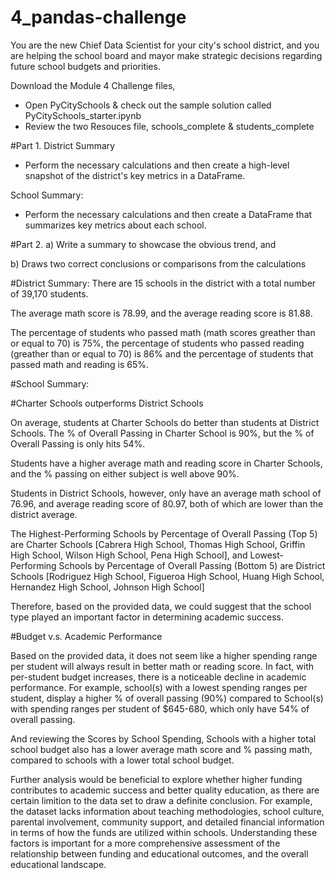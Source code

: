 # 4_pandas-challenge

You are the new Chief Data Scientist for your city's school district, and you are helping the school board and mayor make strategic decisions regarding future school budgets and priorities. 

Download the Module 4 Challenge files,
- Open PyCitySchools & check out the sample solution called PyCitySchools_starter.ipynb
- Review the two Resouces file, schools_complete & students_complete

#Part 1.
District Summary
- Perform the necessary calculations and then create a high-level snapshot of the district's key metrics in a DataFrame.

School Summary:
- Perform the necessary calculations and then create a DataFrame that summarizes key metrics about each school.

#Part 2.
a) Write a summary to showcase the obvious trend, and 

b) Draws two correct conclusions or comparisons from the calculations 


#District Summary:
There are 15 schools in the district with a total number of 39,170 students.

The average math score is 78.99, and the average reading score is 81.88.

The percentage of students who passed math (math scores greather than or equal to 70) is 75%, the percentage of students who passed reading (greather than or equal to 70) is 86% and the percentage of students that passed math and reading is 65%.


#School Summary:

#Charter Schools outperforms District Schools

On average, students at Charter Schools do better than students at District Schools. The % of Overall Passing in Charter School is 90%, but the % of Overall Passing is only hits 54%. 


Students have a higher average math and reading score in Charter Schools, and the % passing on either subject is well above 90%.

Students in District Schools, however, only have an average math school of 76.96, and average reading score of 80.97, both of which are lower than the district average. 


The Highest-Performing Schools by Percentage of Overall Passing (Top 5) are Charter Schools [Cabrera High School, Thomas High School, Griffin High School, Wilson High School, Pena High School], and Lowest-Performing Schools by Percentage of Overall Passing (Bottom 5) are District Schools [Rodriguez High School, Figueroa High School, Huang High School, Hernandez High School, Johnson High School] 

Therefore, based on the provided data, we could suggest that the school type played an important factor in determining academic success. 


#Budget v.s. Academic Performance

Based on the provided data, it does not seem like a higher spending range per student will always result in better math or reading score. In fact, with per-student budget increases, there is a noticeable decline in academic performance. For example, school(s) with a lowest spending ranges per student, display a higher % of overall passing (90%) compared to School(s) with spending ranges per student of $645-680, which only have 54% of overall passing.

And reviewing the Scores by School Spending, Schools with a higher total school budget also has a lower average math score and % passing math, compared to schools with a lower total school budget. 

Further analysis would be beneficial to explore whether higher funding contributes to academic success and better quality education, as there are certain limition to the data set to draw a definite conclusion.
For example, the dataset lacks information about teaching methodologies, school culture, parental involvement, community support, and detailed financial information in terms of how the funds are utilized within schools. Understanding these factors is important for a more comprehensive assessment of the relationship between funding and educational outcomes, and the overall educational landscape. 

